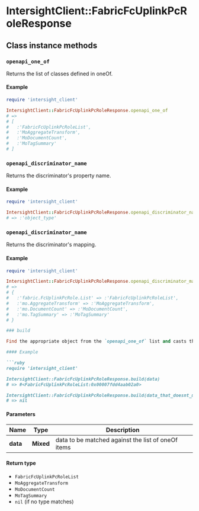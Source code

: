 # IntersightClient::FabricFcUplinkPcRoleResponse

## Class instance methods

### `openapi_one_of`

Returns the list of classes defined in oneOf.

#### Example

```ruby
require 'intersight_client'

IntersightClient::FabricFcUplinkPcRoleResponse.openapi_one_of
# =>
# [
#   :'FabricFcUplinkPcRoleList',
#   :'MoAggregateTransform',
#   :'MoDocumentCount',
#   :'MoTagSummary'
# ]
```

### `openapi_discriminator_name`

Returns the discriminator's property name.

#### Example

```ruby
require 'intersight_client'

IntersightClient::FabricFcUplinkPcRoleResponse.openapi_discriminator_name
# => :'object_type'
```

### `openapi_discriminator_name`

Returns the discriminator's mapping.

#### Example

```ruby
require 'intersight_client'

IntersightClient::FabricFcUplinkPcRoleResponse.openapi_discriminator_mapping
# =>
# {
#   :'fabric.FcUplinkPcRole.List' => :'FabricFcUplinkPcRoleList',
#   :'mo.AggregateTransform' => :'MoAggregateTransform',
#   :'mo.DocumentCount' => :'MoDocumentCount',
#   :'mo.TagSummary' => :'MoTagSummary'
# }

### build

Find the appropriate object from the `openapi_one_of` list and casts the data into it.

#### Example

```ruby
require 'intersight_client'

IntersightClient::FabricFcUplinkPcRoleResponse.build(data)
# => #<FabricFcUplinkPcRoleList:0x00007fdd4aab02a0>

IntersightClient::FabricFcUplinkPcRoleResponse.build(data_that_doesnt_match)
# => nil
```

#### Parameters

| Name | Type | Description |
| ---- | ---- | ----------- |
| **data** | **Mixed** | data to be matched against the list of oneOf items |

#### Return type

- `FabricFcUplinkPcRoleList`
- `MoAggregateTransform`
- `MoDocumentCount`
- `MoTagSummary`
- `nil` (if no type matches)

